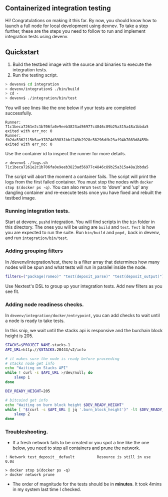 ## Containerized integration testing

Hi! Congratulations on making it this far. By now, you should know how to launch
a full node for local development using devnev. To take a step further, these
are the steps you need to follow to run and implement integration tests using
devenv.

## Quickstart

1. Build the testbed image with the source and binaries to execute the
   integration tests.
2. Run the testing script.

```bash
> devenv$ cd integration
> devenv/integration$ ./bin/build
> cd -
> devenv$ ./integration/bin/test
```

You will see lines like the one below if your tests are completed successfully.

```
Runner: 71c1beca7261e2c1b706fa0e9eeb3823ad56977c4846c89b25a315a48a1bbda5 exited with err_no: 0
Runner: fb2da5362115b5ae37874d39831bbf249b2928c58296dfb23af94b7083d8455b exited with err_no: 0
```

Use the container id to inspect the runner for more details.

```
> devenv$ ./logs.sh 71c1beca7261e2c1b706fa0e9eeb3823ad56977c4846c89b25a315a48a1bbda5
```

The script will abort the moment a container fails. The script will print the
logs from the first failed container. You must stop the nodes with
`docker stop $(docker ps -q)`. You can also rerun `test` to 'down' and 'up' any
dangling container and re-execute tests once you have fixed and rebuilt the
testbed image.

### Running integration tests.

Start at devenv, `pushd` integration. You will find scripts in the `bin` folder
in this directory. The ones you will be using are `build` and `test`. `Test` is
how you are expected to run the suite. Run `bin/build` and `popd,` back in
devenv, and run `integration/bin/test`.

### Adding grouping filters

In /devenv/integration/test, there is a filter array that determines how many
nodes will be spun and what tests will run in parallel inside the node.

```bash
filters=("package(romeo)" "test(deposit_parse)" "test(deposit_output)")
```

Use Nextest's DSL to group up your integration tests. Add new filters as you see
fit.

### Adding node readiness checks.

In `devenv/integration/docker/entrypoint`, you can add checks to wait until a
node is ready to take tests.

In this snip, we wait until the stacks api is responsive and the burchain block
height is 205.

```bash
STACKS=$PROJECT_NAME-stacks-1
API_URL=http://$STACKS:20443/v2/info

# it makes sure the node is ready before proceeding
# stacks node get info
echo "Waiting on Stacks API"
while ! curl -s $API_URL >/dev/null; do
    sleep 1
done

DEV_READY_HEIGHT=205

# bitcoind get info
echo "Waiting on burn block height $DEV_READY_HEIGHT"
while [ "$(curl -s $API_URL | jq '.burn_block_height')" -lt $DEV_READY_HEIGHT ]; do
    sleep 2
done
```

### Troubleshooting.

- If a fresh network fails to be created or you spot a line like the one below, you need
  to stop all containers and prune the network.

```
! Network test_deposit__default          Resource is still in use                                                          0.0s
```

```
> docker stop $(docker ps -q)
> docker network prune
```

- The order of magnitude for the tests should be in **minutes**. It took 4mins
  in my system last time I checked.
